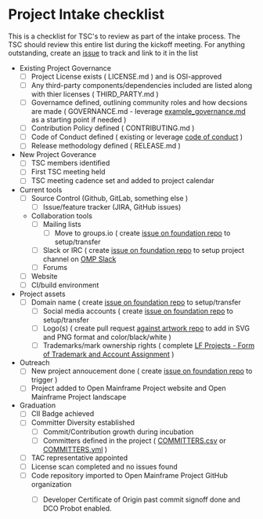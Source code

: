 # Project Intake checklist

This is a checklist for TSC's to review as part of the intake process. The TSC should review this entire list during the kickoff meeting. For anything outstanding, create an [issue](../issues) to track and link to it in the list

- Existing Project Governance
  - [ ] Project License exists ( LICENSE.md ) and is OSI-approved
  - [ ] Any third-party components/dependencies included are listed along with thier licenses ( THIRD_PARTY.md )
  - [ ] Governamce defined, outlining community roles and how decsions are made ( GOVERNANCE.md - leverage [example_governance.md](example_governance.md) as a starting point if needed )
  - [ ] Contribution Policy defined ( CONTRIBUTING.md )
  - [ ] Code of Conduct defined ( existing or leverage [code of conduct](code_of_conduct.md) )
  - [ ] Release methodology defined	( RELEASE.md )
- New Project Goverance
  - [ ] TSC members identified
  - [ ] First TSC meeting held
  - [ ] TSC meeting cadence set and added to project calendar
- Current tools
  - [ ] Source Control (Github, GitLab, something else )	
	- [ ] Issue/feature tracker (JIRA, GitHub issues)	
  - Collaboration tools 
    - [ ] Mailing lists
      - [ ] Move to groups.io ( create [issue on foundation repo] to setup/transfer
    - [ ] Slack or IRC ( create [issue on foundation repo] to setup project channel on [OMP Slack](https://slack.openmainframeproject.org)
    - [ ] Forums
  - [ ] Website
  - [ ] CI/build environment	
- Project assets
  - [ ] Domain name	( create [issue on foundation repo] to setup/transfer
	- [ ] Social media accounts	( create [issue on foundation repo] to setup/transfer
	- [ ] Logo(s)	( create pull request [against artwork repo](https://github.com/openmainframeproject/artwork) to add in SVG and PNG format and color/black/white )
	- [ ] Trademarks/mark ownership rights ( complete [LF Projects - Form of Trademark and Account Assignment](lf_projects_trademark_assignment.md) )
- Outreach
  - [ ] New project annoucement done ( create [issue on foundation repo] to trigger )
  - [ ] Project added to Open Mainframe Project website and Open Mainframe Project landscape
- Graduation
  - [ ] CII Badge	achieved
  - [ ] Committer Diversity	established
	- [ ] Commit/Contribution growth during incubation
	- [ ] Committers defined in the project	( [COMMITTERS.csv](COMMITTERS.csv) or [COMMITTERS.yml](COMMITTERS.yml) )
  - [ ] TAC representative appointed
  - [ ]	License scan completed and no issues found
  - [ ] Code repository imported to Open Mainframe Project GitHub organization
    - [ ] Developer Certificate of Origin past commit signoff done and DCO Probot enabled.


[issue on foundation repo]: https://github.com/openmainframeproject/foundation/issues/new/choose
